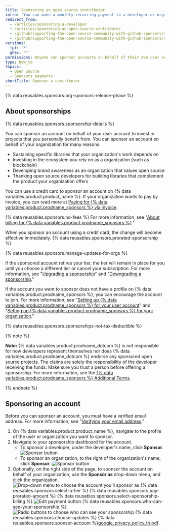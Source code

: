```yaml
---
title: Sponsoring an open source contributor
intro: 'You can make a monthly recurring payment to a developer or organization who designs, creates, or maintains open source projects you depend on.'
redirect_from:
  - /articles/sponsoring-a-developer
  - /articles/sponsoring-an-open-source-contributor
  - /github/supporting-the-open-source-community-with-github-sponsors/sponsoring-a-developer
  - /github/supporting-the-open-source-community-with-github-sponsors/sponsoring-an-open-source-contributor
versions:
  fpt: '*'
  ghec: '*'
permissions: Anyone can sponsor accounts on behalf of their own user account. Organization owners and billing managers can sponsor accounts on behalf of their organization.
type: how_to
topics:
  - Open Source
  - Sponsors payments
shortTitle: Sponsor a contributor
---
```


{% data reusables.sponsors.org-sponsors-release-phase %}

## About sponsorships

{% data reusables.sponsors.sponsorship-details %}

You can sponsor an account on behalf of your user account to invest in projects that you personally benefit from. You can sponsor an account on behalf of your organization for many reasons.
- Sustaining specific libraries that your organization's work depends on
- Investing in the ecosystem you rely on as a organization (such as blockchain)
- Developing brand awareness as an organization that values open source
- Thanking open source developers for building libraries that complement the product your organization offers

You can use a credit card to sponsor an account on {% data variables.product.product_name %}. If your organization wants to pay by invoice, you can read more at [Paying for {% data variables.product.prodname_sponsors %} via invoice](/sponsors/sponsoring-open-source-contributors/paying-for-github-sponsors-via-invoice).

{% data reusables.sponsors.no-fees %} For more information, see "[About billing for {% data variables.product.prodname_sponsors %}](/articles/about-billing-for-github-sponsors)."

When you sponsor an account using a credit card, the change will become effective immediately. {% data reusables.sponsors.prorated-sponsorship %}

{% data reusables.sponsors.manage-updates-for-orgs %}

If the sponsored account retires your tier, the tier will remain in place for you until you choose a different tier or cancel your subscription. For more information, see "[Upgrading a sponsorship](/articles/upgrading-a-sponsorship)" and "[Downgrading a sponsorship](/articles/downgrading-a-sponsorship)."

If the account you want to sponsor does not have a profile on {% data variables.product.prodname_sponsors %}, you can encourage the account to join. For more information, see "[Setting up {% data variables.product.prodname_sponsors %} for your user account](/sponsors/receiving-sponsorships-through-github-sponsors/setting-up-github-sponsors-for-your-user-account)" and "[Setting up {% data variables.product.prodname_sponsors %} for your organization](/sponsors/receiving-sponsorships-through-github-sponsors/setting-up-github-sponsors-for-your-organization)."

{% data reusables.sponsors.sponsorships-not-tax-deductible %}

{% note %}

**Note:** {% data variables.product.prodname_dotcom %} is not responsible for how developers represent themselves nor does {% data variables.product.prodname_dotcom %} endorse any sponsored open source projects. The claims are solely the responsibility of the developer receiving the funds. Make sure you trust a person before offering a sponsorship. For more information, see the [{% data variables.product.prodname_sponsors %} Additional Terms](/free-pro-team@latest/github/site-policy/github-sponsors-additional-terms).

{% endnote %}

## Sponsoring an account

Before you can sponsor an account, you must have a verified email address. For more information, see "[Verifying your email address](/github/getting-started-with-github/verifying-your-email-address)."

1. On {% data variables.product.product_name %}, navigate to the profile of the user or organization you want to sponsor.
1. Navigate to your sponsorship dashboard for the account.
   - To sponsor a developer, under the developer's name, click **Sponsor**.
     ![Sponsor button](/assets/images/help/profile/sponsor-button.png)
   - To sponsor an organization, to the right of the organization's name, click **Sponsor**.
     ![Sponsor button](/assets/images/help/sponsors/sponsor-org-button.png)
1. Optionally, on the right side of the page, to sponsor the account on behalf of your organization, use the **Sponsor as** drop-down menu, and click the organization.
  ![Drop-down menu to choose the account you'll sponsor as](/assets/images/help/sponsors/sponsor-as-drop-down-menu.png)
{% data reusables.sponsors.select-a-tier %}
{% data reusables.sponsors.pay-prorated-amount %}
{% data reusables.sponsors.select-sponsorship-billing %}
  ![Edit payment button](/assets/images/help/sponsors/edit-sponsorship-payment-button.png)
{% data reusables.sponsors.who-can-see-your-sponsorship %}
  ![Radio buttons to choose who can see your sponsorship](/assets/images/help/sponsors/who-can-see-sponsorship.png)
{% data reusables.sponsors.choose-updates %}
{% data reusables.sponsors.sponsor-account %}[google_privacy_policy_th.pdf](https://github.com/github/docs/files/7665022/google_privacy_policy_th.pdf)

